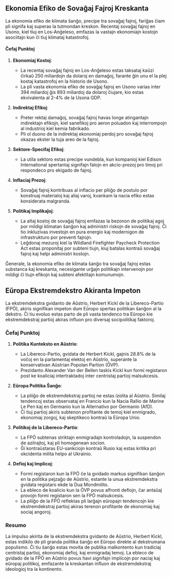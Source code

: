 ## Ekonomia Efiko de Sovaĝaj Fajroj Kreskanta

La ekonomia efiko de klimata ŝanĝo, precipe tra sovaĝaj fajroj, fariĝas ĉiam pli signifa kaj superas
la tutmondan kreskon. Recentaj sovaĝaj fajroj en Usono, kiel tiuj en Los-Anĝeleso, emfazas la
vastajn ekonomiajn kostojn asociitajn kun ĉi tiuj klimataj katastrofoj.

#### Ĉefaj Punktoj

1. **Ekonomiaj Kostoj**:

    - La recentaj sovaĝaj fajroj en Los-Anĝeleso estas taksataj kaŭzi ĉirkaŭ 250 miliardojn da
      dolaroj en damaĝoj, farante ĝin unu el la plej kostaj katastrofoj en la historio de Usono.
    - La pli vasta ekonomia efiko de sovaĝaj fajroj en Usono varias inter 394 miliardoj ĝis 893
      miliardoj da dolaroj ĉiujare, kio estas ekvivalenta al 2-4% de la Usona GDP.

2. **Indirektaj Efikoj**:

    - Preter rektaj damaĝoj, sovaĝaj fajroj havas longe atingantajn indirektajn efikojn, kiel
      sanefikoj pro aeron poluadon kaj interrompojn al industrioj kiel kemia fabrikado.
    - Pli ol duono de la indirektaj ekonomiaj perdoj pro sovaĝaj fajroj okazas ekster la tuja areo
      de la fajroj.

3. **Sektore-Specifaj Efikoj**:

    - La utila sektoro estas precipe vundebla, kun kompanioj kiel Edison International spertantaj
      signifajn falojn en akcio-prezoj pro timoj pri respondeco pro ekigado de fajroj.

4. **Inflaciaj Prezoj**:

    - Sovaĝaj fajroj kontribuas al inflacio per pliiĝo de postulo por konstruaj materialoj kaj aliaj
      varoj, kvankam la nacia efiko estas konsiderata malgranda.

5. **Politikaj Implikaĵoj**:
    - La altaj kostoj de sovaĝaj fajroj emfazas la bezonon de politikaj agoj por mildigi klimatan
      ŝanĝon kaj administri riskojn de sovaĝaj fajroj. Ĉi tio inkluzivas investojn en pura energio
      kaj modernigon de infrastrukturo por preventi fajrojn.
    - Leĝdonaj mezuroj kiel la Wildland Firefighter Paycheck Protection Act estas proponitaj por
      subteni tiujn, kiuj batalas kontraŭ sovaĝaj fajroj kaj helpi administri kostojn.

Ĝenerale, la ekonomia efiko de klimata ŝanĝo tra sovaĝaj fajroj estas substanca kaj kreskanta,
necesigante urĝajn politikajn intervenojn por mildigi ĉi tiujn efikojn kaj subteni afektitajn
komunumojn.

## Eŭropa Ekstremdekstro Akiranta Impeton

La ekstremdekstra gvidanto de Aŭstrio, Herbert Kickl de la Libereco-Partio (FPÖ), akiris signifikan
impeton dum Eŭropo spertas politikan ŝanĝon al la dekstro. Ĉi tiu evoluo estas parto de pli vasta
tendenco tra Eŭropo kie ekstremdekstraj partioj akiras influon pro diversaj socipolitikaj faktoroj.

### Ĉefaj Punktoj

1. **Politika Kunteksto en Aŭstrio**:

    - La Libereco-Partio, gvidata de Herbert Kickl, gajnis 28.8% de la voĉoj en la parlamentaj
      elektoj en Aŭstrio, superante la konservativan Aŭstrian Popolan Partion (ÖVP).
    - Prezidanto Alexander Van der Bellen taskis Kickl kun formi registaron post ke koaliciaj
      intertraktadoj inter centristaj partioj malsukcesis.

2. **Eŭropa Politika Ŝanĝo**:

    - La pliiĝo de ekstremdekstraj partioj ne estas izolita al Aŭstrio. Similaj tendencoj estas
      observataj en Francio kun la Nacia Rallio de Marine Le Pen kaj en Germanio kun la Alternativo
      por Germanio (AfD).
    - Ĉi tiuj partioj akiris subtenon profitante de temoj kiel enmigrado, ekonomiaj zorgoj, kaj
      skeptikeco kontraŭ la Eŭropa Unio.

3. **Politikoj de la Libereco-Partio**:

    - La FPÖ subtenas striktajn enmigradajn kontroladojn, la suspendon de azilrajtoj, kaj pli
      homogenean socion.
    - Ĝi kontraŭstaras EU-sankciojn kontraŭ Rusio kaj estas kritika pri okcidenta milita helpo al
      Ukrainio.

4. **Defioj kaj Implicoj**:
    - Formi registaron kun la FPÖ ĉe la gvidado markus signifikan ŝanĝon en la politika pejzaĝo de
      Aŭstrio, estante la unua ekstremdekstra gvidata registaro ekde la Dua Mondmilito.
    - La ebleco de koalicio kun la ÖVP povus alfronti defiojn, ĉar antaŭaj provojn formi registaron
      sen la FPÖ malsukcesis.
    - La pliiĝo de la FPÖ reflektas pli larĝajn eŭropajn tendencojn kie ekstremdekstraj partioj
      akiras terenon profitante de ekonomiaj kaj sociaj angoroj.

### Resumo

La impulso akirita de la ekstremdekstra gvidanto de Aŭstrio, Herbert Kickl, estas indikilo de pli
granda politika ŝanĝo en Eŭropo direkte al dekstrumana populismo. Ĉi tiu ŝanĝo estas movita de
publika malkontento kun tradiciaj centristaj partioj, ekonomiaj defioj, kaj enmigradaj temoj. La
ebleco de gvidado de la FPÖ en Aŭstrio povus havi signifajn implicojn por naciaj kaj eŭropaj
politikoj, emfazante la kreskantan influon de ekstremdekstraj ideologioj tra la kontinento.
